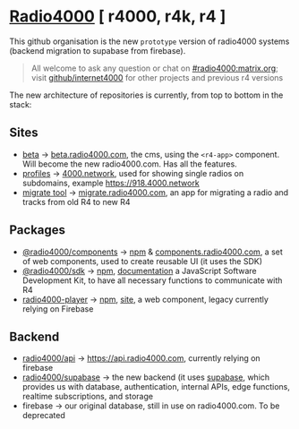 # [Radio4000](https://radio4000.com) [ r4000, r4k, r4 ]

This github organisation is the new `prototype` version of radio4000 systems (backend migration to supabase from firebase).

> All welcome to ask any question or chat on [#radio4000:matrix.org](https://matrix.to/#/#radio4000:matrix.org); visit [github/internet4000](https://github.com/internet4000) for other projects and previous r4 versions

The new architecture of repositories is currently, from top to bottom in the stack:

## Sites

- [beta](https://github.com/radio4000/radio4000.github.io) → [beta.radio4000.com](https://beta.radio4000.com/), the cms, using the `<r4-app>` component. Will become the new radio4000.com. Has all the features. 
- [profiles](https://github.com/radio4000/profiles) → [4000.network](https://4000.network), used for showing single radios on subdomains, example https://918.4000.network
- [migrate tool](https://github.com/radio4000/migrate-tool) → [migrate.radio4000.com](https://migrate.radio4000.com), an app for migrating a radio and tracks from old R4 to new R4

## Packages

- [@radio4000/components](https://github.com/radio4000/components) → [npm](https://www.npmjs.com/package/@radio4000/components) & [components.radio4000.com](https://components.radio4000.com),  a set of web components, used to create reusable UI (it uses the SDK)
- [@radio4000/sdk](https://github.com/radio4000/sdk) → [npm](https://www.npmjs.com/package/@radio4000/sdk), [documentation](https://sdk.radio4000.com/docs)  a JavaScript Software Development Kit, to have all necessary functions to communicate with R4
- [radio4000-player](https://github.com/internet4000/radio4000-player) → [npm](https://www.npmjs.com/package/radio4000-player), [site](https://player.radio4000.com), a web component, legacy currently relying on Firebase

## Backend 

- [radio4000/api](https://github.com/radio4000/api) → https://api.radio4000.com, currently relying on firebase
- [radio4000/supabase](https://github.com/radio4000/supabase) → the new backend (it uses [supabase](https://supabase.com), which provides us with database, authentication, internal APIs, edge functions, realtime subscriptions, and storage
- firebase → our original database, still in use on radio4000.com. To be deprecated

